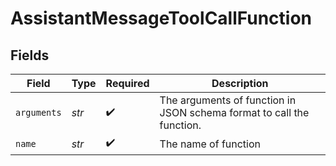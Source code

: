 # AssistantMessageToolCallFunction


## Fields

| Field                                                                 | Type                                                                  | Required                                                              | Description                                                           |
| --------------------------------------------------------------------- | --------------------------------------------------------------------- | --------------------------------------------------------------------- | --------------------------------------------------------------------- |
| `arguments`                                                           | *str*                                                                 | :heavy_check_mark:                                                    | The arguments of function in JSON schema format to call the function. |
| `name`                                                                | *str*                                                                 | :heavy_check_mark:                                                    | The name of function                                                  |